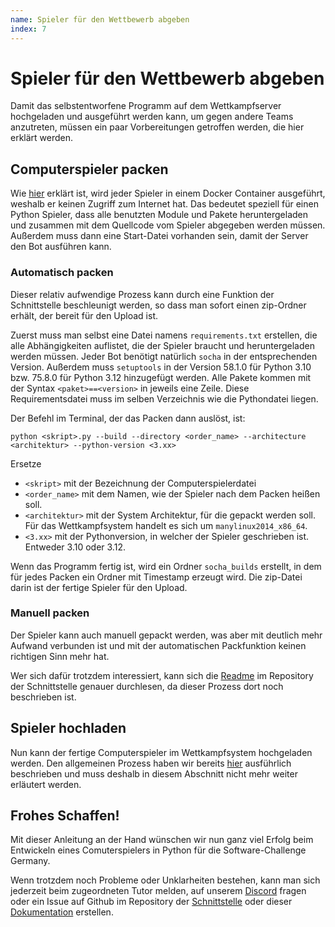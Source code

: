 ```yaml
---
name: Spieler für den Wettbewerb abgeben
index: 7
---
```


# Spieler für den Wettbewerb abgeben

Damit das selbstentworfene Programm auf dem Wettkampfserver hochgeladen
und ausgeführt werden kann, um gegen andere Teams anzutreten,
müssen ein paar Vorbereitungen getroffen werden, die hier erklärt werden.

## Computerspieler packen

Wie [hier](/entwicklung/abgabe.md) erklärt ist, wird jeder Spieler in einem
Docker Container ausgeführt, weshalb er keinen Zugriff zum Internet hat.
Das bedeutet speziell für einen Python Spieler, dass alle benutzten
Module und Pakete heruntergeladen und zusammen mit dem Quellcode
vom Spieler abgegeben werden müssen.
Außerdem muss dann eine Start-Datei vorhanden sein, damit der Server
den Bot ausführen kann.

### Automatisch packen

Dieser relativ aufwendige Prozess kann durch eine Funktion der Schnittstelle
beschleunigt werden, so dass man sofort einen zip-Ordner erhält, der bereit für
den Upload ist.

Zuerst muss man selbst eine Datei namens `requirements.txt` erstellen, die alle
Abhängigkeiten auflistet, die der Spieler braucht und heruntergeladen werden müssen.
Jeder Bot benötigt natürlich `socha` in der entsprechenden Version.
Außerdem muss `setuptools` in der Version 58.1.0 für Python 3.10 bzw. 75.8.0 für Python
3.12 hinzugefügt werden.
Alle Pakete kommen mit der Syntax `<paket>==<version>` in jeweils eine Zeile.
Diese Requirementsdatei muss im selben Verzeichnis wie die Pythondatei liegen.

Der Befehl im Terminal, der das Packen dann auslöst, ist:

`python <skript>.py --build --directory <order_name> --architecture <architektur> --python-version <3.xx>`

Ersetze
- `<skript>` mit der Bezeichnung der Computerspielerdatei
- `<order_name>` mit dem Namen, wie der Spieler nach dem Packen heißen soll.
- `<architektur>` mit der System Architektur, für die gepackt werden soll.
  Für das Wettkampfsystem handelt es sich um `manylinux2014_x86_64`.
- `<3.xx>` mit der Pythonversion, in welcher der Spieler geschrieben ist.
  Entweder 3.10 oder 3.12.

Wenn das Programm fertig ist, wird ein Ordner `socha_builds` erstellt, in dem
für jedes Packen ein Ordner mit Timestamp erzeugt wird. Die zip-Datei darin
ist der fertige Spieler für den Upload.

### Manuell packen

Der Spieler kann auch manuell gepackt werden, was aber mit deutlich mehr Aufwand verbunden ist und
mit der automatischen Packfunktion keinen richtigen Sinn mehr hat.

Wer sich dafür trotzdem interessiert, kann sich die
[Readme](https://github.com/software-challenge/player_python/blob/master/README.md)
im Repository der Schnittstelle genauer durchlesen,
da dieser Prozess dort noch beschrieben ist.

## Spieler hochladen

Nun kann der fertige Computerspieler im Wettkampfsystem hochgeladen werden.
Den allgemeinen Prozess haben wir bereits [hier](/glossary/contest#computerspieler)
ausführlich beschrieben und muss deshalb in diesem Abschnitt
nicht mehr weiter erläutert werden.

## Frohes Schaffen!

Mit dieser Anleitung an der Hand wünschen wir nun
ganz viel Erfolg beim Entwickeln eines Comuterspielers in Python 
für die Software-Challenge Germany.

Wenn trotzdem noch Probleme oder Unklarheiten bestehen, kann man sich jederzeit
beim zugeordneten Tutor melden,
auf unserem [Discord](https://discord.gg/jhyF7EU) fragen
oder ein Issue auf Github im Repository
der [Schnittstelle](https://github.com/software-challenge/player_python)
oder dieser [Dokumentation](https://github.com/software-challenge/docs) erstellen.